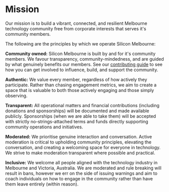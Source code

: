 # Mission

Our mission is to build a vibrant, connected, and resilient Melbourne technology community free from corporate interests that serves it's community members.

The following are the principles by which we operate Silicon Melbourne:

**Community owned:**
Silicon Melbourne is built by and for it's community members. We favour transparency, community-mindedness, and are guided by what genuinely benefits our members. See our [contributing guide](../04_contributing/01_getting_started.md) to see how you can get involved to influence, build, and support the community.

**Authentic:**
We value every member, regardless of how actively they participate. Rather than chasing engagement metrics, we aim to create a space that is valuable to both those actively engaging and those simply observing.

**Transparent:**
All operational matters and financial contributions (including donations and sponsorships) will be documented and made available publicly. Sponsorships (when we are able to take them) will be accepted with strictly no-strings-attached terms and funds directly supporting community operations and initiatives.

**Moderated:**
We prioritise genuine interaction and conversation. Active moderation is critical to upholding community principles, elevating the conversation, and creating a welcoming space for everyone in technology. We strive to make moderation transparent where possible and practical.

**Inclusive:**
We welcome all people aligned with the technology industry in Melbourne and Victoria, Australia. We are moderated and rule breaking will result in bans, however we err on the side of issuing warnings and aim to coach individuals on how to engage in the community rather than have them leave entirely (within reason).